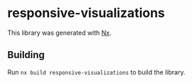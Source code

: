 # responsive-visualizations

This library was generated with [Nx](https://nx.dev).

## Building

Run `nx build responsive-visualizations` to build the library.
